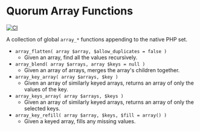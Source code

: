 # Quorum Array Functions

[![CI](https://github.com/QuorumCollection/ArrayFunctions/actions/workflows/ci.yml/badge.svg)](https://github.com/QuorumCollection/ArrayFunctions/actions/workflows/ci.yml)

A collection of global `array_*` functions appending to the native PHP set.

- `array_flatten( array $array, $allow_duplicates = false )` 
	- Given an array, find all the values recursively.
- `array_blend( array $arrays, array $keys = null )` 
	- Given an array of arrays, merges the array's children together.
- `array_key_array( array $arrays, $key )` 
	- Given an array of similarly keyed arrays, returns an array of only the values of the key.
- `array_keys_array( array $arrays, $keys )` 
	- Given an array of similarly keyed arrays, returns an array of only the selected keys.
- `array_key_refill( array $array, $keys, $fill = array() )` 
	- Given a keyed array, fills any missing values.
